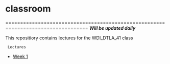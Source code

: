 
# **classroom**
==================================================================================
**_Will be updated daily_**

This repositiory contains lectures for the WDI_DTLA_41 class

``` Lectures```        
* [Week 1](https://github.com/WDI-DTLA-41/classroom/tree/master/unit_a/week_01)







